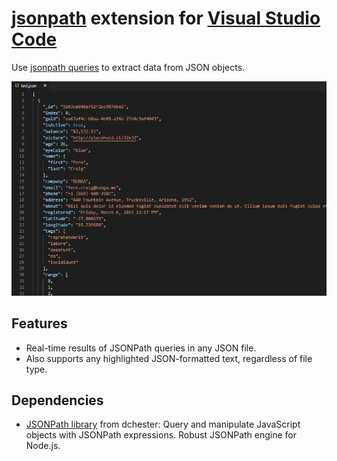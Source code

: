 # [jsonpath](https://github.com/dchester/jsonpath) extension for [Visual Studio Code](https://code.visualstudio.com/)

Use [jsonpath queries](https://github.com/dchester/jsonpath#jsonpath-syntax) to extract data from JSON objects.

![Demo](docs/demo_2.gif)

## Features
- Real-time results of JSONPath queries in any JSON file.
- Also supports any highlighted JSON-formatted text, regardless of file type.

## Dependencies
- [JSONPath library](https://github.com/dchester/jsonpath) from dchester: Query and manipulate JavaScript objects with JSONPath expressions. Robust JSONPath engine for Node.js.